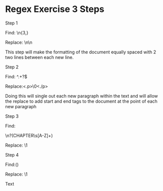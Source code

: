 # Regex Exercise 3 Steps

Step 1

Find: \n{3,}

Replace: \n\n

This step will make the formatting of the document equally spaced with 2 two lines between each new line. 

Step 2

Find: ^.+?$

Replace:<.p>\0<./p>

Doing this will single out each new paragraph within the text and will allow the replace to add start and end tags to the document at the point of each new paragraph

Step 3

Find: <p>\n?(CHAPTER\s[A-Z]+)</p>

Replace: <heading>\1</heading>

Step 4

Find:(<heading>)

Replace:</chapter>
<chapter>\1


Text

